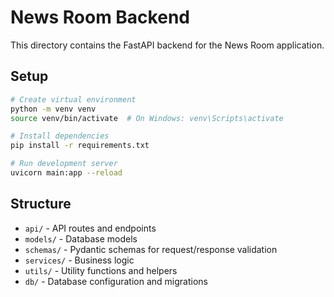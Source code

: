 # News Room Backend

This directory contains the FastAPI backend for the News Room application.

## Setup

```bash
# Create virtual environment
python -m venv venv
source venv/bin/activate  # On Windows: venv\Scripts\activate

# Install dependencies
pip install -r requirements.txt

# Run development server
uvicorn main:app --reload
```

## Structure

- `api/` - API routes and endpoints
- `models/` - Database models
- `schemas/` - Pydantic schemas for request/response validation
- `services/` - Business logic
- `utils/` - Utility functions and helpers
- `db/` - Database configuration and migrations

